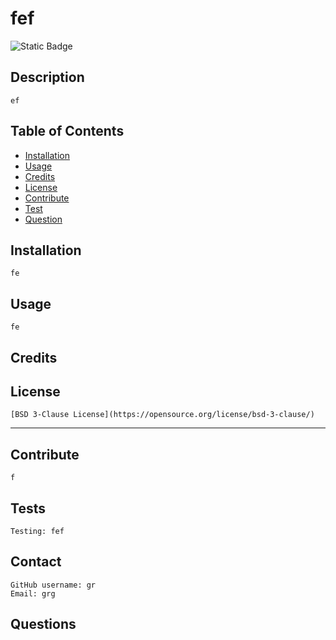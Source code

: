 # fef
![Static Badge](https://img.shields.io/badge/License-GPLv3-orange)

## Description
	ef

## Table of Contents

- [Installation](#installation)
- [Usage](#usage)
- [Credits](#credits)
- [License](#license)
- [Contribute](#contribute)
- [Test](#test)
- [Question](#question)


## Installation
	fe


## Usage
	fe


## Credits



## License

	[BSD 3-Clause License](https://opensource.org/license/bsd-3-clause/)

---

## Contribute

	f


## Tests

	Testing: fef

## Contact 
	GitHub username: gr
	Email: grg

## Questions
	
